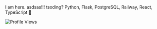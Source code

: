 I am here.   asdsas!!! tsoding?
Python, Flask, PostgreSQL, Railway, React, TypeScript 🥞 <br />

![Profile Views](https://komarev.com/ghpvc/?username=garbalau-github&color=blue) 
